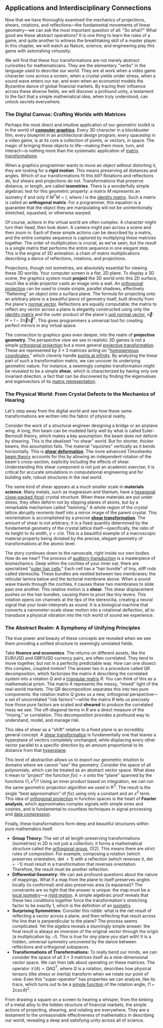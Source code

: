 ## Applications and Interdisciplinary Connections

Now that we have thoroughly examined the mechanics of projections, shears, rotations, and reflections—the fundamental movements of linear geometry—we can ask the most important question of all: "So what?" What good are these abstract operations? It is one thing to learn the rules of a game, and quite another to witness the breathtaking skill of a master player. In this chapter, we will watch as Nature, science, and engineering play this game with astonishing virtuosity.

We will find that these four transformations are not merely abstract curiosities for mathematicians. They are the elementary "verbs" in the language used to describe our world. They are at work when a video game character runs across a screen, when a crystal yields under stress, when a sound wave enters our ear, and even when an economist models the Byzantine dance of global financial markets. By tracing their influence across these diverse fields, we will discover a profound unity, a testament to the fact that a simple mathematical idea, when truly understood, can unlock secrets everywhere.

### The Digital Canvas: Crafting Worlds with Matrices

Perhaps the most direct and intuitive application of our geometric toolkit is in the world of **[computer graphics](@article_id:147583)**. Every 3D character in a blockbuster film, every blueprint in an architectural design program, every spaceship in a video game, is at its core a collection of points, or vectors, in space. The magic of bringing these objects to life—making them move, turn, and interact—is nothing more than the systematic application of [matrix transformations](@article_id:156295).

When a graphics programmer wants to move an object without distorting it, they are looking for a **rigid motion**. This means preserving all distances and angles. Which of our transformations fit this bill? Rotations and reflections do, but shears and projections do not. Transformations that preserve distance, or length, are called **isometries**. There is a wonderfully simple algebraic test for this geometric property: a matrix $M$ represents an isometry if and only if $M^T M = I$, where $I$ is the [identity matrix](@article_id:156230). Such a matrix is called an **orthogonal matrix**. For a programmer, this equation is a guarantee that the object they are manipulating will not be unintentionally stretched, squashed, or otherwise warped.

Of course, actions in the virtual world are often complex. A character might turn their head, then look down. A camera might pan across a scene and then zoom in. Each of these simple actions can be described by a matrix, and the entire complex sequence is captured by multiplying these matrices together. The order of multiplication is crucial, as we’ve seen, but the result is a single matrix that performs the entire sequence in one elegant step. This is the engine of 3D animation: a chain of matrix multiplications describing a dance of reflections, rotations, and projections.

Projections, though not isometries, are absolutely essential for viewing these 3D worlds. Your computer screen is a flat, 2D plane. To display a 3D scene, the graphics system must **project** the 3D world onto this 2D surface, much like a slide projector casts an image onto a wall. An [orthogonal projection](@article_id:143674) can be used to create simple, parallel shadows, effectively "flattening" an object onto a surface plane. The formula for projecting onto an arbitrary plane is a beautiful piece of geometry itself, built directly from the plane's [normal vector](@article_id:263691). Reflections are equally computable; the matrix to reflect any vector across a plane is elegantly constructed using only the [identity matrix](@article_id:156230) and the outer product of the plane's [unit normal vector](@article_id:178357), $\vec{n}$: $H = I - 2\vec{n}\vec{n}^T$. This gives programmers a universal tool for creating perfect mirrors in any virtual space.

The connection to graphics goes even deeper, into the realm of **projective geometry**. The perspective view we see in realistic 3D games is not a simple [orthogonal projection](@article_id:143674) but a more general [projective transformation](@article_id:162736). These are represented by $3 \times 3$ matrices acting on "[homogeneous coordinates](@article_id:154075)," which cleverly handle [points at infinity](@article_id:172019). By analyzing the linear part of such a transformation matrix, we can uncover its underlying geometric nature. For instance, a seemingly complex transformation might be revealed to be a simple **shear**, which is characterized by having only one invariant direction, a fact that can be discovered by finding the eigenvalues and eigenvectors of its [matrix representation](@article_id:142957).

### The Physical World: From Crystal Defects to the Mechanics of Hearing

Let's step away from the digital world and see how these same transformations are written into the fabric of physical reality.

Consider the work of a structural engineer designing a bridge or an airplane wing. A long, thin beam can be modeled fairly well by what is called Euler-Bernoulli theory, which makes a key assumption: the beam does not deform by shearing. This is the idealized "no shear" world. But for shorter, thicker beams, this assumption fails. The material "squishes" vertically as it bends horizontally. This is **[shear deformation](@article_id:170426)**. The more advanced Timoshenko [beam theory](@article_id:175932) accounts for this by allowing an independent rotation of the beam's cross-section, explicitly including the effects of shear. Understanding this shear component is not just an academic exercise; it is critical for accurate simulations in computational engineering and for building safe, robust structures in the real world.

The same kind of shear appears at a much smaller scale in **materials science**. Many metals, such as magnesium and titanium, have a [hexagonal close-packed (hcp)](@article_id:141638) crystal structure. When these materials are put under stress, they often deform not by slipping planes of atoms, but by a remarkable mechanism called "twinning." A whole region of the crystal lattice abruptly reorients itself into a mirror image of the parent crystal. This reorientation is accomplished by a precise **[shear transformation](@article_id:150778)**. The amount of shear is not arbitrary; it is a fixed quantity determined by the fundamental geometry of the crystal lattice itself—specifically, the ratio of its height to its width, $\gamma = c/a$. This is a beautiful example of a macroscopic material property being dictated by the precise, elegant geometry of transformations at the atomic level.

The story continues down to the nanoscale, right inside our own bodies. How do we hear? The process of [auditory transduction](@article_id:165163) is a masterpiece of biomechanics. Deep within the cochlea of your inner ear, there are specialized "[outer hair cells](@article_id:171213)." Each cell has a "hair bundle" of tiny, stiff rods called stereocilia. These bundles are nestled between two membranes: the reticular lamina below and the tectorial membrane above. When a sound wave travels through the cochlea, it causes these two membranes to slide past one another. This relative motion is a **shear**. This shear displacement pushes on the hair bundles, causing them to pivot like tiny levers. This rotation opens ion channels at the tips of the stereocilia, creating a neural signal that your brain interprets as sound. It is a biological machine that converts a nanometer-scale shear motion into a rotational deflection, all to transduce a physical vibration into the rich world of sound we experience.

### The Abstract Realm: A Symphony of Unifying Principles

The true power and beauty of these concepts are revealed when we see them providing a unified structure to seemingly unrelated fields.

Take **finance and economics**. The returns on different assets, like the EUR/USD and GBP/USD currency pairs, are often correlated. They tend to move together, but not in a perfectly predictable way. How can one dissect this complex, coupled motion? The answer lies in a procedure called QR decomposition, which factorizes the matrix $A$ describing the correlated system into a rotation $Q$ and a [triangular matrix](@article_id:635784) $R$. You can think of this as a mathematical prism. The matrix $A$ represents the messy, "mixed" light of the real-world markets. The QR decomposition separates this into two pure components: the rotation matrix $Q$ gives us a new, orthogonal perspective—a set of uncorrelated "risk factors"—while the matrix $R$ tells us precisely how those pure factors are scaled and **sheared** to produce the correlated mess we see. The off-diagonal terms in $R$ are a direct measure of the "mixing," or correlation. This decomposition provides a profound way to understand, model, and manage risk.

This idea of shear as a "shift" relative to a fixed plane is an incredibly general concept. A [shear transformation](@article_id:150778) is fundamentally one that leaves a hyperplane of vectors completely unchanged, while displacing every other vector parallel to a specific direction by an amount proportional to its distance from that [hyperplane](@article_id:636443).

This level of abstraction allows us to export our geometric intuition to domains where we cannot "see" the geometry. Consider the space of all polynomials, which can be treated as an abstract vector space. What does it mean to "project" the function $f(x)=x$ onto the "plane" spanned by the functions $\{1, x^2\}$? Using an inner product based on integration, we can run the same geometric projection algorithm we used in $\mathbb{R}^3$. The result is the single "best approximation" of $f(x)$ using only a constant and an $x^2$ term. This idea of [orthogonal projection](@article_id:143674) in function spaces is the heart of **Fourier analysis**, which approximates complex signals with simple sines and cosines, and is fundamental to countless techniques in signal processing and [data compression](@article_id:137206).

Finally, these transformations form deep and beautiful structures within pure mathematics itself.
*   **Group Theory:** The set of all length-preserving transformations (isometries) in 2D is not just a collection; it forms a mathematical structure called the [orthogonal group](@article_id:152037), $O(2)$. This means there are strict rules of composition. For example, composing a rotation (which preserves orientation, $\det=1$) with a reflection (which reverses it, $\det=-1$) must result in a transformation that reverses orientation. Therefore, the result must be another reflection.
*   **Differential Geometry:** We can ask profound questions about the nature of mappings. What if a map from the plane to itself preserves angles locally (is conformal) *and* also preserves area (is equiareal)? The constraints are so tight that the answer is unique: the map must be a [local isometry](@article_id:158124)—a [rigid motion](@article_id:154845). A simple algebraic proof reveals that these two conditions together force the transformation's stretching factor to be exactly 1, which is the definition of an [isometry](@article_id:150387).
*   **Surprising Symmetries:** Consider this riddle: what is the net result of reflecting a vector across a plane, and then reflecting that result across the line that is perpendicular to the plane? The process seems complicated. Yet the algebra reveals a stunningly simple answer: the final result is always an inversion of the original vector through the origin (a multiplication by $-I$). This is true for *any* plane you start with! It is a hidden, universal symmetry uncovered by the dance between reflections and orthogonal subspaces.
*   **Transformations of Transformations:** To really bend our minds, we can consider the space of all $3 \times 3$ matrices itself as a nine-dimensional vector space. We can then talk about operating on these matrices. The operator $\mathcal{L}(A) = Q A Q^T$, where $Q$ is a rotation, describes how physical tensors (like stress or inertia) transform when we rotate our point of view. Even this "super-operator" has properties we can analyze, like its trace, which turns out to be a [simple function](@article_id:160838) of the rotation angle, $(1+2\cos\theta)^2$.

From drawing a square on a screen to hearing a whisper, from the kinking of a metal alloy to the hidden structure of financial markets, the simple actions of projecting, shearing, and rotating are everywhere. They are a testament to the unreasonable effectiveness of mathematics in describing our world, revealing a deep and satisfying unity across all of science.